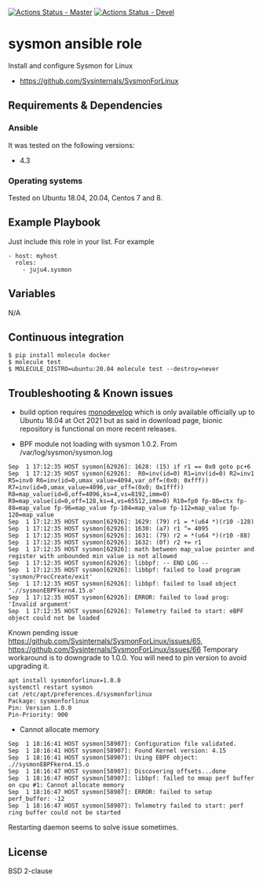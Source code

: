 [![Actions Status - Master](https://github.com/juju4/ansible-sysmon/workflows/AnsibleCI/badge.svg)](https://github.com/juju4/ansible-sysmon/actions?query=branch%3Amaster)
[![Actions Status - Devel](https://github.com/juju4/ansible-sysmon/workflows/AnsibleCI/badge.svg?branch=devel)](https://github.com/juju4/ansible-sysmon/actions?query=branch%3Adevel)

# sysmon ansible role

Install and configure Sysmon for Linux

* https://github.com/Sysinternals/SysmonForLinux

## Requirements & Dependencies

### Ansible
It was tested on the following versions:
 * 4.3

### Operating systems

Tested on Ubuntu 18.04, 20.04, Centos 7 and 8.

## Example Playbook

Just include this role in your list.
For example

```
- host: myhost
  roles:
    - juju4.sysmon
```

## Variables

N/A

## Continuous integration

```
$ pip install molecule docker
$ molecule test
$ MOLECULE_DISTRO=ubuntu:20.04 molecule test --destroy=never
```


## Troubleshooting & Known issues

* build option requires [monodevelop](https://www.monodevelop.com/download/) which is only available officially up to Ubuntu 18.04 at Oct 2021 but as said in download page, bionic repository is functional on more recent releases.

* BPF module not loading with sysmon 1.0.2. From /var/log/sysmon/sysmon.log
```
Sep  1 17:12:35 HOST sysmon[62926]: 1628: (15) if r1 == 0x0 goto pc+6
Sep  1 17:12:35 HOST sysmon[62926]:  R0=inv(id=0) R1=inv(id=0) R2=inv1 R5=inv0 R6=inv(id=0,umax_value=4094,var_off=(0x0; 0xfff)) R7=inv(id=0,umax_value=4096,var_off=(0x0; 0x1fff)) R8=map_value(id=0,off=4096,ks=4,vs=8192,imm=0) R9=map_value(id=0,off=128,ks=4,vs=65512,imm=0) R10=fp0 fp-80=ctx fp-88=map_value fp-96=map_value fp-104=map_value fp-112=map_value fp-120=map_value
Sep  1 17:12:35 HOST sysmon[62926]: 1629: (79) r1 = *(u64 *)(r10 -128)
Sep  1 17:12:35 HOST sysmon[62926]: 1630: (a7) r1 ^= 4095
Sep  1 17:12:35 HOST sysmon[62926]: 1631: (79) r2 = *(u64 *)(r10 -88)
Sep  1 17:12:35 HOST sysmon[62926]: 1632: (0f) r2 += r1
Sep  1 17:12:35 HOST sysmon[62926]: math between map_value pointer and register with unbounded min value is not allowed
Sep  1 17:12:35 HOST sysmon[62926]: libbpf: -- END LOG --
Sep  1 17:12:35 HOST sysmon[62926]: libbpf: failed to load program 'sysmon/ProcCreate/exit'
Sep  1 17:12:35 HOST sysmon[62926]: libbpf: failed to load object './/sysmonEBPFkern4.15.o'
Sep  1 17:12:35 HOST sysmon[62926]: ERROR: failed to load prog: 'Invalid argument'
Sep  1 17:12:35 HOST sysmon[62926]: Telemetry failed to start: eBPF object could not be loaded
```
Known pending issue https://github.com/Sysinternals/SysmonForLinux/issues/65, https://github.com/Sysinternals/SysmonForLinux/issues/66
Temporary workaround is to downgrade to 1.0.0. You will need to pin version to avoid upgrading it.
```
apt install sysmonforlinux=1.0.0
systemctl restart sysmon
cat /etc/apt/preferences.d/sysmonforlinux
Package: sysmonforlinux
Pin: Version 1.0.0
Pin-Priority: 900
```

* Cannot allocate memory
```
Sep  1 18:16:41 HOST sysmon[58907]: Configuration file validated.
Sep  1 18:16:41 HOST sysmon[58907]: Found Kernel version: 4.15
Sep  1 18:16:41 HOST sysmon[58907]: Using EBPF object: .//sysmonEBPFkern4.15.o
Sep  1 18:16:47 HOST sysmon[58907]: Discovering offsets...done
Sep  1 18:16:47 HOST sysmon[58907]: libbpf: failed to mmap perf buffer on cpu #1: Cannot allocate memory
Sep  1 18:16:47 HOST sysmon[58907]: ERROR: failed to setup perf_buffer: -12
Sep  1 18:16:47 HOST sysmon[58907]: Telemetry failed to start: perf ring buffer could not be started
```
Restarting daemon seems to solve issue sometimes.


## License

BSD 2-clause
